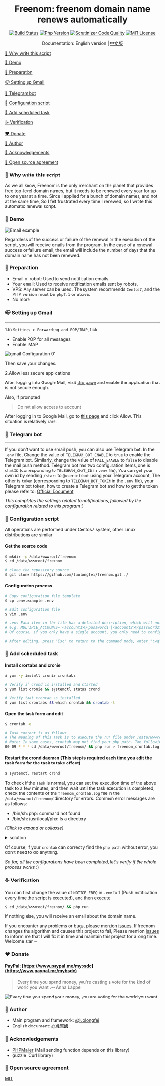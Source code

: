 <div align="center">
<h1>Freenom: freenom domain name renews automatically</h1>

[![Build Status](https://img.shields.io/badge/build-passed-brightgreen?style=for-the-badge)](https://scrutinizer-ci.com/g/luolongfei/freenom/build-status/master)
[![Php Version](https://img.shields.io/badge/php-%3E=7.2-brightgreen.svg?style=for-the-badge)](https://secure.php.net/)
[![Scrutinizer Code Quality](https://img.shields.io/badge/scrutinizer-9.31-brightgreen?style=for-the-badge)](https://scrutinizer-ci.com/g/luolongfei/freenom/?branch=master)
[![MIT License](https://img.shields.io/badge/license-MIT-brightgreen.svg?style=for-the-badge)](https://github.com/luolongfei/freenom/blob/master/LICENSE)

Documentation: English version | [中文版](https://github.com/luolongfei/freenom)
</div>

[📃  Why write this script](#--Why-write-this-script)

[🍭  Demo](#--Demo)

[🎁  Preparation](#--Preparation)

[📪  Setting up Gmail](#--Setting-up-Gmail)

[🤶  Telegram bot](#--Telegram-bot)

[🚧  Configuration script](#--Configuration-script)

[🎈  Add scheduled task](#--Add-scheduled-task)

[☕  Verification](#--Verification)

[❤  Donate](#--Donate)

[🌚  Author](#--Author)

[🎉  Acknowledgements](#--Acknowledgements)

[🥝  Open source agreement](#--Open-source-agreement)


### 📃  Why write this script
As we all know, Freenom is the only merchant on the planet that provides free top-level domain names, but it needs to be renewed every year for up to one year at a time. Since I applied for a bunch of domain names, and not at the same time,
So I felt frustrated every time I renewed, so I wrote this automatic renewal script.

### 🍭  Demo
![Email example](https://s2.ax1x.com/2020/01/31/139Rrd.png "Email content")

Regardless of the success or failure of the renewal or the execution of the script, you will receive emails from the program. In the case of a renewal success or failure email, the email will include the number of days that the domain name has not been renewed.

### 🎁  Preparation
- Email of robot: Used to send notification emails.
- Your email: Used to receive notification emails sent by robots.
- VPS: Any server can be used. The system recommends `Centos7`, and the PHP version must be` php7.1` or above.
- No more

### 📪  Setting up Gmail
***
1.In `Settings > Forwarding and POP/IMAP`, tick
- Enable POP for all messages
- Enable IMAP

![gmail Configuration 01](https://s2.ax1x.com/2020/02/01/1GDsMR.png "gmail Configuration 01")

Then save your changes.

2.Allow less secure applications

After logging into Google Mail, visit [this page](https://myaccount.google.com/u/0/lesssecureapps?pli=1&pageId=none) and enable the application that is not secure enough.

Also, if prompted
> Do not allow access to account

After logging in to Google Mail, go to [this page](https://accounts.google.com/b/0/DisplayUnlockCaptcha) and click Allow. This situation is relatively rare.

### 🤶  Telegram bot
***
If you don't want to use email push, you can also use Telegram bot. In the `.env` file,
Change the value of `TELEGRAM_BOT_ENABLE` to `true` to enable the Telegram bot.
Similarly, change the value of `MAIL_ENABLE` to `false` to disable the mail push method.
Telegram bot has two configuration items, one is `chatID` (corresponding to `TELEGRAM_CHAT_ID` in `.env` file),
You can get your own id by sending `/start` to `@userinfobot` using your Telegram account,
The other is `token` (corresponding to `TELEGRAM_BOT_TOKEN` in the `.env` file), 
your Telegram bot token, how to create a Telegram bot and how to get the token please refer to: 
[Official Document](https://core.telegram.org/bots#6-botfather)

*This completes the settings related to notifications, followed by the configuration related to this program* :)

### 🚧  Configuration script
All operations are performed under Centos7 system, other Linux distributions are similar
#### Get the source code
```bash
$ mkdir -p /data/wwwroot/freenom
$ cd /data/wwwroot/freenom

# clone the repository source
$ git clone https://github.com/luolongfei/freenom.git ./
```

#### Configuration process
```bash
# Copy configuration file template
$ cp .env.example .env

# Edit configuration file
$ vim .env

# .env Each item in the file has a detailed description, which will not be repeated here. In short, you need to change all the items in it to your own. Note the format of the multi-account configuration:
# e.g. MULTIPLE_ACCOUNTS='<account1>@<password1>|<account2>@<password2>|<account3>@<password3>'
# Of course, if you only have a single account, you only need to configure FREEENOM_USERNAME and FREEENOM_PASSWORD. The configurations of single account and multiple accounts will be read together and duplicated.

# After editing, press "Esc" to return to the command mode, enter ":wq" and press Enter to save and exit. If you don't use vim editor, you can ask Uncle Google. :)
```

### 🎈  Add scheduled task
#### Install crontabs and cronie
```bash
$ yum -y install cronie crontabs

# Verify if crond is installed and started
$ yum list cronie && systemctl status crond

# Verify that crontab is installed
$ yum list crontabs $$ which crontab && crontab -l
```

#### Open the task form and edit
```bash
$ crontab -e

# Task content is as follows
# The meaning of this task is to execute the run file under /data/wwwroot/freenom/ at 9 AM every day
# Note: In some cases, crontab may not find your php path. The following command will output an error message in the freenom_crontab.log file. You should specify the php path: replace the following php with /usr/local/php/bin/php (based on the actual situation)
00 09 * * * cd /data/wwwroot/freenom/ && php run > freenom_crontab.log 2>&1
```

#### Restart the crond daemon (This step is required each time you edit the task form for the task to take effect)
```bash
$ systemctl restart crond
```
To check if the `Task` is normal, you can set the execution time of the above task to a few minutes, and then wait until the task execution is completed,
check the contents of the `freenom_crontab.log` file in the `/data/wwwroot/freenom/` directory for errors. Common error messages are as follows:
- /bin/sh: php: command not found
- /bin/sh: /usr/local/php: Is a directory

*(Click to expand or collapse)*
<details>
    <summary>solution</summary>
<br>

>
> execute
> ```bash
> $ whereis php
> # Determine the location of php, the general output is "php: /usr/local/php /usr/local/php/bin/php", we choose: /usr/local/php/bin/php
> ```
> Now we know that php's path is `/usr/local/php/bin/php` (may be different according to the actual situation of your own system), 
> and then modify the commands in the form task, change
> 
> `00 09 * * * cd /data/wwwroot/freenom/ && php run > freenom_crontab.log 2>&1`
> 
> to
> 
> `00 09 * * * cd /data/wwwroot/freenom/ && /usr/local/php/bin/php run > freenom_crontab.log 2>&1`
> 
> More information: [click here](https://stackoverflow.com/questions/7397469/why-is-crontab-not-executing-my-php-script)
> 

</details>

Of course, if your `crontab` can correctly find the `php path` without error, you don't need to do anything.

*So far, all the configurations have been completed, let's verify if the whole process works* :)

### ☕  Verification
You can first change the value of `NOTICE_FREQ` in `.env` to 1 (Push notification every time the script is executed), and then execute
```bash
$ cd /data/wwwroot/freenom/ && php run
```
If nothing else, you will receive an email about the domain name.

If you encounter any problems or bugs, please mention [issues](https://github.com/luolongfei/freenom/issues). If freenom changes the algorithm and causes this project to fail,
Please mention [issues](https://github.com/luolongfei/freenom/issues) to inform me that I will fix it in time and maintain this project for a long time. Welcome star ~

### ❤  Donate

#### PayPal: [https://www.paypal.me/mybsdc](https://www.paypal.me/mybsdc)
> Every time you spend money, you're casting a vote for the kind of world you want .-- Anna Lappe

![Every time you spend your money, you are voting for the world you want. ](https://s2.ax1x.com/2020/01/31/13P8cF.jpg)

### 🌚  Author
- Main program and framework: [@luolongfei](https://github.com/luolongfei)
- English document: [@肖阿姨](#)

### 🎉  Acknowledgements
- [PHPMailer](https://github.com/PHPMailer/PHPMailer/) (Mail sending function depends on this library)
- [guzzle](https://github.com/guzzle/guzzle) (Curl library)

### 🥝  Open source agreement
[MIT](https://opensource.org/licenses/mit-license.php)


